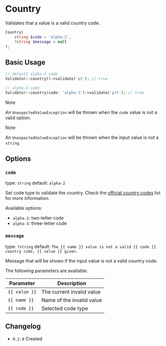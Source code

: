 # Country

Validates that a value is a valid country code.

```php
Country(
    string $code = 'alpha-2',
    ?string $message = null
);
```

## Basic Usage

```php
// default alpha-2 code
Validator::country()->validate('pt'); // true

// alpha-3 code
Validator::country(code: 'alpha-3')->validate('prt'); // true
```

> [!NOTE]
> An `UnexpectedValueException` will be thrown when the `code` value is not a valid option.

> [!NOTE]
> An `UnexpectedValueException` will be thrown when the input value is not a `string`.

## Options

### `code`

type: `string` default: `alpha-2`

Set code type to validate the country. 
Check the [official country codes](https://en.wikipedia.org/wiki/ISO_3166-1#Current_codes) list for more information.

Available options:

- `alpha-2`: two-letter code
- `alpha-3`: three-letter code

### `message`

type: `?string` default: `The {{ name }} value is not a valid {{ code }} country code, {{ value }} given.`

Message that will be shown if the input value is not a valid country code.

The following parameters are available:

| Parameter     | Description               |
|---------------|---------------------------|
| `{{ value }}` | The current invalid value |
| `{{ name }}`  | Name of the invalid value |
| `{{ code }}`  | Selected code type        |

## Changelog

- `0.2.0` Created